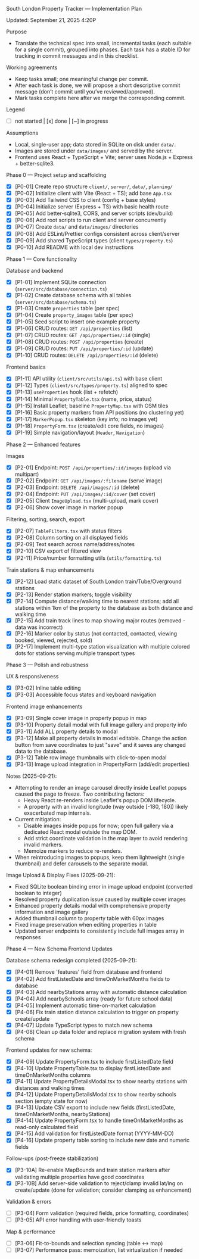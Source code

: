 South London Property Tracker — Implementation Plan

Updated: September 21, 2025 4:20P

Purpose

- Translate the technical spec into small, incremental tasks (each suitable for a single commit), grouped into phases. Each task has a stable ID for tracking in commit messages and in this checklist.

Working agreements

- Keep tasks small; one meaningful change per commit.
- After each task is done, we will propose a short descriptive commit message (don’t commit until you’ve reviewed/approved).
- Mark tasks complete here after we merge the corresponding commit.

Legend

- [ ] not started | [x] done | [~] in progress

Assumptions

- Local, single-user app; data stored in SQLite on disk under `data/`.
- Images are stored under `data/images/` and served by the server.
- Frontend uses React + TypeScript + Vite; server uses Node.js + Express + better-sqlite3.

Phase 0 — Project setup and scaffolding

- [x] [P0-01] Create repo structure `client/`, `server/`, `data/`, `planning/`
- [x] [P0-02] Initialize client with Vite (React + TS); add base `App.tsx`
- [x] [P0-03] Add Tailwind CSS to client (config + base styles)
- [x] [P0-04] Initialize server (Express + TS) with basic health route
- [x] [P0-05] Add better-sqlite3, CORS, and server scripts (dev/build)
- [x] [P0-06] Add root scripts to run client and server concurrently
- [x] [P0-07] Create `data/` and `data/images/` directories
- [x] [P0-08] Add ESLint/Prettier configs consistent across client/server
- [x] [P0-09] Add shared TypeScript types (client `types/property.ts`)
- [x] [P0-10] Add README with local dev instructions

Phase 1 — Core functionality

Database and backend

- [x] [P1-01] Implement SQLite connection (`server/src/database/connection.ts`)
- [x] [P1-02] Create database schema with all tables (`server/src/database/schema.ts`)
- [x] [P1-03] Create `properties` table (per spec)
- [x] [P1-04] Create `property_images` table (per spec)
- [x] [P1-05] Seed script to insert one example property
- [x] [P1-06] CRUD routes: `GET /api/properties` (list)
- [x] [P1-07] CRUD routes: `GET /api/properties/:id` (single)
- [x] [P1-08] CRUD routes: `POST /api/properties` (create)
- [x] [P1-09] CRUD routes: `PUT /api/properties/:id` (update)
- [x] [P1-10] CRUD routes: `DELETE /api/properties/:id` (delete)

Frontend basics

- [x] [P1-11] API utility (`client/src/utils/api.ts`) with base client
- [x] [P1-12] Types (`client/src/types/property.ts`) aligned to spec
- [x] [P1-13] `useProperties` hook (list + refetch)
- [x] [P1-14] Minimal `PropertyTable.tsx` (name, price, status)
- [x] [P1-15] Install Leaflet; baseline `PropertyMap.tsx` with OSM tiles
- [x] [P1-16] Basic property markers from API positions (no clustering yet)
- [x] [P1-17] `MarkerPopup.tsx` skeleton (key info; no images yet)
- [x] [P1-18] `PropertyForm.tsx` (create/edit core fields, no images)
- [x] [P1-19] Simple navigation/layout (`Header`, `Navigation`)

Phase 2 — Enhanced features

Images

- [x] [P2-01] Endpoint: `POST /api/properties/:id/images` (upload via multipart)
- [x] [P2-02] Endpoint: `GET /api/images/:filename` (serve image)
- [x] [P2-03] Endpoint: `DELETE /api/images/:id` (delete)
- [x] [P2-04] Endpoint: `PUT /api/images/:id/cover` (set cover)
- [x] [P2-05] Client `ImageUpload.tsx` (multi-upload, mark cover)
- [x] [P2-06] Show cover image in marker popup

Filtering, sorting, search, export

- [x] [P2-07] `TableFilters.tsx` with status filters
- [x] [P2-08] Column sorting on all displayed fields
- [x] [P2-09] Text search across name/address/notes
- [x] [P2-10] CSV export of filtered view
- [x] [P2-11] Price/number formatting utils (`utils/formatting.ts`)

Train stations & map enhancements

- [x] [P2-12] Load static dataset of South London train/Tube/Overground stations
- [x] [P2-13] Render station markers; toggle visibility
- [x] [P2-14] Compute distance/walking time to nearest stations; add all stations within 1km of the property to the database as both distance and walking time
- [x] [P2-15] Add train track lines to map showing major routes (removed - data was incorrect)
- [x] [P2-16] Marker color by status (not contacted, contacted, viewing booked, viewed, rejected, sold)
- [x] [P2-17] Implement multi-type station visualization with multiple colored dots for stations serving multiple transport types

Phase 3 — Polish and robustness

UX & responsiveness

- [x] [P3-02] Inline table editing
- [x] [P3-03] Accessible focus states and keyboard navigation

Frontend image enhancements

- [x] [P3-09] Single cover image in property popup in map
- [x] [P3-10] Property detail modal with full image gallery and property info
- [x] [P3-11] Add ALL property details to modal
- [x] [P3-12] Make all property details in modal editable. Change the action button from save coordinates to just "save" and it saves any changed data to the database.
- [x] [P3-12] Table row image thumbnails with click-to-open modal
- [x] [P3-13] Image upload integration in PropertyForm (add/edit properties)

Notes (2025-09-21):

- Attempting to render an image carousel directly inside Leaflet popups caused the page to freeze. Two contributing factors:
  - Heavy React re-renders inside Leaflet's popup DOM lifecycle.
  - A property with an invalid longitude (way outside [-180, 180]) likely exacerbated map internals.
- Current mitigation:
  - Disable images inside popups for now; open full gallery via a dedicated React modal outside the map DOM.
  - Add strict coordinate validation in the map layer to avoid rendering invalid markers.
  - Memoize markers to reduce re-renders.
- When reintroducing images to popups, keep them lightweight (single thumbnail) and defer carousels to the separate modal.

Image Upload & Display Fixes (2025-09-21):

- Fixed SQLite boolean binding error in image upload endpoint (converted boolean to integer)
- Resolved property duplication issue caused by multiple cover images
- Enhanced property details modal with comprehensive property information and image gallery
- Added thumbnail column to property table with 60px images
- Fixed image preservation when editing properties in table
- Updated server endpoints to consistently include full images array in responses

Phase 4 — New Schema Frontend Updates

Database schema redesign completed (2025-09-21):

- [x] [P4-01] Remove 'features' field from database and frontend
- [x] [P4-02] Add firstListedDate and timeOnMarketMonths fields to database
- [x] [P4-03] Add nearbyStations array with automatic distance calculation
- [x] [P4-04] Add nearbySchools array (ready for future school data)
- [x] [P4-05] Implement automatic time-on-market calculation
- [x] [P4-06] Fix train station distance calculation to trigger on property create/update
- [x] [P4-07] Update TypeScript types to match new schema
- [x] [P4-08] Clean up data folder and replace migration system with fresh schema

Frontend updates for new schema:

- [x] [P4-09] Update PropertyForm.tsx to include firstListedDate field
- [x] [P4-10] Update PropertyTable.tsx to display firstListedDate and timeOnMarketMonths columns
- [x] [P4-11] Update PropertyDetailsModal.tsx to show nearby stations with distances and walking times
- [x] [P4-12] Update PropertyDetailsModal.tsx to show nearby schools section (empty state for now)
- [x] [P4-13] Update CSV export to include new fields (firstListedDate, timeOnMarketMonths, nearbyStations)
- [x] [P4-14] Update PropertyForm.tsx to handle timeOnMarketMonths as read-only calculated field
- [x] [P4-15] Add validation for firstListedDate format (YYYY-MM-DD)
- [x] [P4-16] Update property table sorting to include new date and numeric fields

Follow-ups (post-freeze stabilization)

- [x] [P3-10A] Re-enable MapBounds and train station markers after validating multiple properties have good coordinates
- [x] [P3-10B] Add server-side validation to reject/clamp invalid lat/lng on create/update (done for validation; consider clamping as enhancement)

Validation & errors

- [ ] [P3-04] Form validation (required fields, price formatting, coordinates)
- [ ] [P3-05] API error handling with user-friendly toasts

Map & performance

- [ ] [P3-06] Fit-to-bounds and selection syncing (table <-> map)
- [ ] [P3-07] Performance pass: memoization, list virtualization if needed
